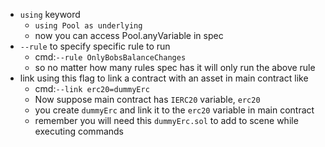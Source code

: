 - `using` keyword
   - ```using Pool as underlying```
   - now you can access Pool.anyVariable in spec
- `--rule` to specify specific rule to run
  - cmd:```--rule OnlyBobsBalanceChanges```
  - so no matter how many rules spec has it will only run the above rule
- link using this flag to link a contract with an asset in main contract like
    - cmd:```--link erc20=dummyErc```
    - Now suppose main contract has `IERC20` variable, `erc20`
    - you create `dummyErc` and link it to the `erc20` variable in main contract
    - remember you will need this `dummyErc.sol` to add to scene while executing commands
